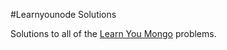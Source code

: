 #Learnyounode Solutions

Solutions to all of the [Learn You Mongo](https://github.com/evanlucas/learnyoumongo) problems.
